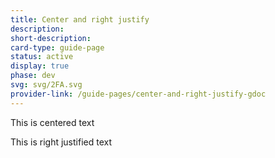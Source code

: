 ```yaml
---
title: Center and right justify
description: 
short-description: 
card-type: guide-page
status: active
display: true
phase: dev
svg: svg/2FA.svg
provider-link: /guide-pages/center-and-right-justify-gdoc
---
```

<div class="content-section">
<div class="section-container" markdown="1">
<div class="center" markdown="1">


This is centered text

</div>


This is right justified text
</div>
</div>